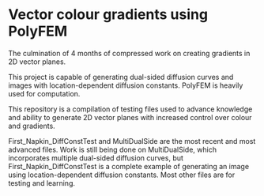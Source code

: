 # Vector colour gradients using PolyFEM

The culmination of 4 months of compressed work on creating gradients in 2D vector planes.

This project is capable of generating dual-sided diffusion curves and images with location-dependent diffusion constants. PolyFEM is heavily used for computation.

This repository is a compilation of testing files used to advance knowledge and ability to generate 2D vector planes with increased control over colour and gradients.

First_Napkin_DiffConstTest and MultiDualSide are the most recent and most advanced files. Work is still being done on MultiDualSide, which incorporates multiple dual-sided diffusion curves, but First_Napkin_DiffConstTest is a complete example of generating an image using location-dependent diffusion constants. Most other files are for testing and learning.
